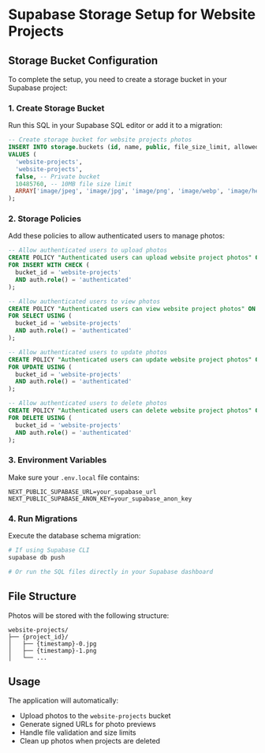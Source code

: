 # Supabase Storage Setup for Website Projects

## Storage Bucket Configuration

To complete the setup, you need to create a storage bucket in your Supabase project:

### 1. Create Storage Bucket

Run this SQL in your Supabase SQL editor or add it to a migration:

```sql
-- Create storage bucket for website projects photos
INSERT INTO storage.buckets (id, name, public, file_size_limit, allowed_mime_types)
VALUES (
  'website-projects',
  'website-projects',
  false, -- Private bucket
  10485760, -- 10MB file size limit
  ARRAY['image/jpeg', 'image/jpg', 'image/png', 'image/webp', 'image/heic']
);
```

### 2. Storage Policies

Add these policies to allow authenticated users to manage photos:

```sql
-- Allow authenticated users to upload photos
CREATE POLICY "Authenticated users can upload website project photos" ON storage.objects
FOR INSERT WITH CHECK (
  bucket_id = 'website-projects' 
  AND auth.role() = 'authenticated'
);

-- Allow authenticated users to view photos
CREATE POLICY "Authenticated users can view website project photos" ON storage.objects
FOR SELECT USING (
  bucket_id = 'website-projects' 
  AND auth.role() = 'authenticated'
);

-- Allow authenticated users to update photos
CREATE POLICY "Authenticated users can update website project photos" ON storage.objects
FOR UPDATE USING (
  bucket_id = 'website-projects' 
  AND auth.role() = 'authenticated'
);

-- Allow authenticated users to delete photos
CREATE POLICY "Authenticated users can delete website project photos" ON storage.objects
FOR DELETE USING (
  bucket_id = 'website-projects' 
  AND auth.role() = 'authenticated'
);
```

### 3. Environment Variables

Make sure your `.env.local` file contains:

```env
NEXT_PUBLIC_SUPABASE_URL=your_supabase_url
NEXT_PUBLIC_SUPABASE_ANON_KEY=your_supabase_anon_key
```

### 4. Run Migrations

Execute the database schema migration:

```bash
# If using Supabase CLI
supabase db push

# Or run the SQL files directly in your Supabase dashboard
```

## File Structure

Photos will be stored with the following structure:
```
website-projects/
├── {project_id}/
│   ├── {timestamp}-0.jpg
│   ├── {timestamp}-1.png
│   └── ...
```

## Usage

The application will automatically:
- Upload photos to the `website-projects` bucket
- Generate signed URLs for photo previews
- Handle file validation and size limits
- Clean up photos when projects are deleted

